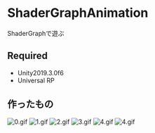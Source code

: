 ShaderGraphAnimation
====

ShaderGraphで遊ぶ

## Required

- Unity2019.3.0f6
- Universal RP

## 作ったもの

![0.gif](https://gyazo.com/d419850359bdf1aa0bdade0231351037.gif)
![1.gif](https://i.gyazo.com/407f5782e662b822ccabea1f31d595bf.gif)
![2.gif](https://i.gyazo.com/b10c160ef519cb4869dd6cc64803313a.gif)
![3.gif](https://gyazo.com/96cf2897b255065e41294d9f37d5aa11.gif)
![4.gif](https://gyazo.com/a87712742ed0e5433ca483484e004bf3.gif)
![4.gif](https://gyazo.com/3fa6c938c17215b01fe3ab176802a44c.gif)
